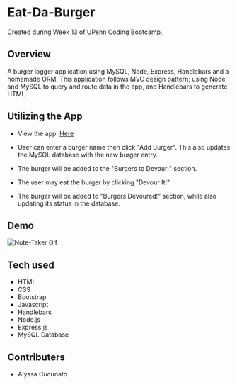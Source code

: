 # Eat-Da-Burger

Created during Week 13 of UPenn Coding Bootcamp.

## Overview

A burger logger application using MySQL, Node, Express, Handlebars and a homemade ORM. This application follows MVC design pattern; using Node and MySQL to query and route data in the app, and Handlebars to generate HTML.

## Utilizing the App

- View the app: [Here](htt "Here")

- User can enter a burger name then click "Add Burger". This also updates the MySQL database with the new burger entry.
- The burger will be added to the "Burgers to Devour!" section.
- The user may eat the burger by clicking "Devour It!".
- The burger will be added to "Burgers Devoured!" section, while also updating its status in the database.

## Demo

![Note-Taker Gif](./img/note-taker.gif "Note-Taker-gif")

## Tech used

- HTML
- CSS
- Bootstrap
- Javascript
- Handlebars
- Node.js
- Express.js
- MySQL Database

## Contributers

- Alyssa Cucunato
